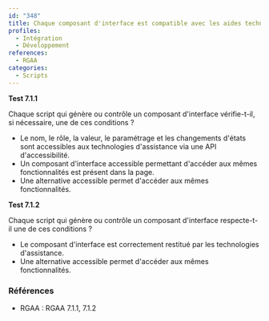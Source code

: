 ```yaml
---
id: "348"
title: Chaque composant d'interface est compatible avec les aides techniques ou accompagné d'une alternative accessible.
profiles:
  - Intégration
  - Développement
references:
  - RGAA
categories:
  - Scripts
---
```


**Test 7.1.1**

Chaque script qui génère ou contrôle un composant d'interface vérifie-t-il, si nécessaire, une de ces conditions ?

- Le nom, le rôle, la valeur, le paramétrage et les changements d'états sont accessibles aux technologies d'assistance via une API d'accessibilité.
- Un composant d'interface accessible permettant d'accéder aux mêmes fonctionnalités est présent dans la page.
- Une alternative accessible permet d'accéder aux mêmes fonctionnalités.


**Test 7.1.2**

Chaque script qui génère ou contrôle un composant d'interface respecte-t-il une de ces conditions ?

- Le composant d'interface est correctement restitué par les technologies d'assistance.
- Une alternative accessible permet d'accéder aux mêmes fonctionnalités.


### Références

*   RGAA : RGAA 7.1.1, 7.1.2

